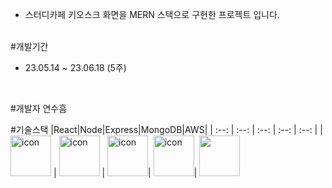 - 스터디카페 키오스크 화면을 MERN 스택으로 구현한 프로젝트 입니다.
</br>
#개발기간

- 23.05.14 ~ 23.06.18 (5주)
</br>

#개발자
연수흠

#기술스택
|React|Node|Express|MongoDB|AWS|
| :--: | :--: | :--: | :--: | :--: |
| <img src="https://techstack-generator.vercel.app/react-icon.svg" alt="icon" width="65" height="65" /> | <img src="https://techstack-generator.vercel.app/nginx-icon.svg" alt="icon" width="65" height="65" /> | <img src="https://techstack-generator.vercel.app/aws-icon.svg" alt="icon" width="65" height="65" />| <img src="https://media.gophy.com/medai/WjW94M0OMFawh1F0Wv/giphy.gif" alt="icon" width="65" height="65" />| <img src="[mongodb](https://github.com/GettingBetterAllTheTime/kiosk/assets/110766207/d930ed1d-cfb7-457e-9f64-2fe006bb3809)" width="65" height="65" />

